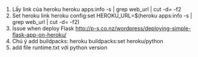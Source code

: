 1. Lấy link của heroku
heroku apps:info -s  | grep web_url | cut -d= -f2
2. Set heroku link
heroku config:set HEROKU_URL=$(heroku apps:info -s  | grep web_url | cut -d= -f2)
3. Issue when deploy Flask
http://p-s.co.nz/wordpress/deploying-simple-flask-app-on-heroku/
4. Chú ý add buildpacks: heroku buildpacks:set heroku/python
5. add file runtime.txt với python version
